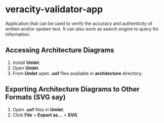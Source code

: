 # veracity-validator-app
Application that can be used to verify the accuracy and authenticity of written and/or spoken text. It can also work as search engine to query for information.

## Accessing Architecture Diagrams ##
1. Install **Umlet**.
2. Open **Umlet**.
3. From **Umlet** open **.uxf** files available in **architecture** directory.

## Exporting Architecture Diagrams to Other Formats (SVG say) ##
1. Open **.uxf** files in **Umlet**.
2. Click **File** > **Export as...** > **SVG**.
